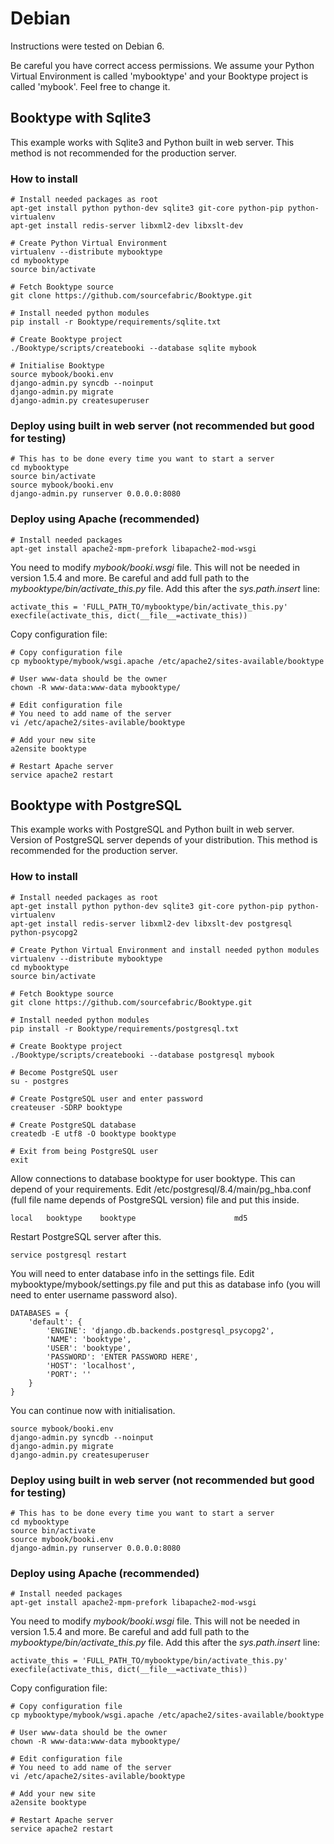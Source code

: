 # Debian

Instructions were tested on Debian 6. 

Be careful you have correct access permissions. We assume your Python Virtual Environment is called 'mybooktype' and your Booktype project is called 'mybook'. Feel free to change it.

## Booktype with Sqlite3

This example works with Sqlite3 and Python built in web server. This method is not recommended for the production server.

### How to install

    # Install needed packages as root
    apt-get install python python-dev sqlite3 git-core python-pip python-virtualenv 
    apt-get install redis-server libxml2-dev libxslt-dev

    # Create Python Virtual Environment
    virtualenv --distribute mybooktype
    cd mybooktype
    source bin/activate

    # Fetch Booktype source
    git clone https://github.com/sourcefabric/Booktype.git

    # Install needed python modules
    pip install -r Booktype/requirements/sqlite.txt

    # Create Booktype project
    ./Booktype/scripts/createbooki --database sqlite mybook

    # Initialise Booktype
    source mybook/booki.env
    django-admin.py syncdb --noinput
    django-admin.py migrate
    django-admin.py createsuperuser

### Deploy using built in web server (not recommended but good for testing)

    # This has to be done every time you want to start a server
    cd mybooktype
    source bin/activate
    source mybook/booki.env
    django-admin.py runserver 0.0.0.0:8080

### Deploy using Apache (recommended)
    
    # Install needed packages
    apt-get install apache2-mpm-prefork libapache2-mod-wsgi

You need to modify _mybook/booki.wsgi_ file. This will not be needed in version 1.5.4 and more. Be careful and add full path to the _mybooktype/bin/activate_this.py_ file. Add this after the _sys.path.insert_ line:

    activate_this = 'FULL_PATH_TO/mybooktype/bin/activate_this.py' 
    execfile(activate_this, dict(__file__=activate_this))

Copy configuration file:

    # Copy configuration file
    cp mybooktype/mybook/wsgi.apache /etc/apache2/sites-available/booktype

    # User www-data should be the owner
    chown -R www-data:www-data mybooktype/
    
    # Edit configuration file
    # You need to add name of the server 
    vi /etc/apache2/sites-avilable/booktype

    # Add your new site
    a2ensite booktype

    # Restart Apache server
    service apache2 restart

## Booktype with PostgreSQL

This example works with PostgreSQL and Python built in web server. Version of PostgreSQL server depends of your distribution. This method is recommended for the production server.

### How to install

    # Install needed packages as root 
    apt-get install python python-dev sqlite3 git-core python-pip python-virtualenv 
    apt-get install redis-server libxml2-dev libxslt-dev postgresql python-psycopg2

    # Create Python Virtual Environment and install needed python modules
    virtualenv --distribute mybooktype
    cd mybooktype
    source bin/activate

    # Fetch Booktype source
    git clone https://github.com/sourcefabric/Booktype.git

    # Install needed python modules
    pip install -r Booktype/requirements/postgresql.txt

    # Create Booktype project
    ./Booktype/scripts/createbooki --database postgresql mybook

    # Become PostgreSQL user
    su - postgres

    # Create PostgreSQL user and enter password
    createuser -SDRP booktype

    # Create PostgreSQL database
    createdb -E utf8 -O booktype booktype

    # Exit from being PostgreSQL user
    exit

Allow connections to database booktype for user booktype. This can depend of your requirements. Edit /etc/postgresql/8.4/main/pg_hba.conf  (full file name depends of PostgreSQL version) file and put this inside.

    local   booktype    booktype                      md5

Restart PostgreSQL server after this.

    service postgresql restart

You will need to enter database info in the settings file. Edit mybooktype/mybook/settings.py file and put this as database info (you will need to enter username password also).

    DATABASES = {
        'default': {
            'ENGINE': 'django.db.backends.postgresql_psycopg2',
            'NAME': 'booktype',                      
            'USER': 'booktype',
            'PASSWORD': 'ENTER PASSWORD HERE',
            'HOST': 'localhost',
            'PORT': ''
        }
    }


You can continue now with initialisation.

    source mybook/booki.env
    django-admin.py syncdb --noinput
    django-admin.py migrate
    django-admin.py createsuperuser

### Deploy using built in web server (not recommended but good for testing)

    # This has to be done every time you want to start a server
    cd mybooktype
    source bin/activate
    source mybook/booki.env
    django-admin.py runserver 0.0.0.0:8080

### Deploy using Apache (recommended)
    
    # Install needed packages
    apt-get install apache2-mpm-prefork libapache2-mod-wsgi

You need to modify _mybook/booki.wsgi_ file. This will not be needed in version 1.5.4 and more. Be careful and add full path to the _mybooktype/bin/activate_this.py_ file. Add this after the _sys.path.insert_ line:

    activate_this = 'FULL_PATH_TO/mybooktype/bin/activate_this.py' 
    execfile(activate_this, dict(__file__=activate_this))

Copy configuration file:

    # Copy configuration file
    cp mybooktype/mybook/wsgi.apache /etc/apache2/sites-available/booktype

    # User www-data should be the owner
    chown -R www-data:www-data mybooktype/
    
    # Edit configuration file
    # You need to add name of the server 
    vi /etc/apache2/sites-avilable/booktype

    # Add your new site
    a2ensite booktype

    # Restart Apache server
    service apache2 restart
